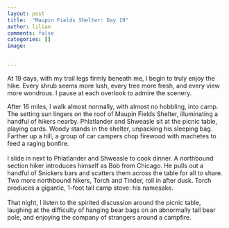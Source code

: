 ```yaml
---
layout: post  
title:  "Maupin Fields Shelter: Day 19"  
author: lilian  
comments: false  
categories: []  
image:  
                  

---
```

At 19 days, with my trail legs firmly beneath me, I begin to truly enjoy the hike. Every shrub seems more lush, every tree more fresh, and every view more wondrous. I pause at each overlook to admire the scenery.

After 16 miles, I walk almost normally, with almost no hobbling, into camp. The setting sun lingers on the roof of Maupin Fields Shelter, illuminating a handful of hikers nearby. Phlatlander and Shweasle sit at the picnic table, playing cards. Woody stands in the shelter, unpacking his sleeping bag. Farther up a hill, a group of car campers chop firewood with machetes to feed a raging bonfire.<br><br>I slide in next to Phlatlander and Shweasle to cook dinner. A northbound section hiker introduces himself as Bob from Chicago. He pulls out a handful of Snickers bars and scatters them across the table for all to share. Two more northbound hikers, Torch and Tinder, roll in after dusk. Torch produces a gigantic, 1-foot tall camp stove: his namesake.<br><br>That night, I listen to the spirited discussion around the picnic table, laughing at the difficulty of hanging bear bags on an abnormally tall bear pole, and enjoying the company of strangers around a campfire.